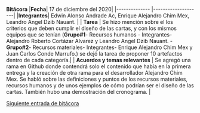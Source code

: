 **Bitácora**
|**Fecha**| 17 de diciembre del 2020|
|-------------- |--------------------|
|**Integrantes**| Edwin Alonso Andrade Ac, Enrique Alejandro Chim Mex, Leandro Angel Dzib Nauant. |
| **Tarea** | Se hizo mención sobre el los criterios que deben cumplir el diseño de las cartas, y con los mismos equipos que se tenían (**Grupo#1**- Recursos humanos - Integrantes-  Alejandro Roberto Cortázar Alvarez y Leandro Angel Dzib Nauant.    -**Grupo#2**- Recursos materiales- Integrantes- Enrique Alejandro Chim Mex y Juan Carlos Conde Marrufo.) se dejó la tarea de proponer 10 artefactos dentro de cada categoría.|
| **Acuerdos y temas relevantes** | Se agregó una rama en Github donde contendrá solo el contenido que había en la primera entrega y la creación de otra rama para el desarrollador Alejandro Chim Mex. Se habló sobre las definiciones y puntos de los recursos materiales, recursos humanos y de unos ejemplos de cómo podrían ser el diseño de las cartas. También hubo una demostración del cronograma. |

[Siguiente entrada de bitácora](https://github.com/Edwin-Lines/Proyecto-And-Then...-/blob/main/Documentaci%C3%B3n/Bit%C3%A1coras/Bit%C3%A1coras%20de%20Segunda%20Entrega/3.%20D%C3%ADa%2028%20de%20diciembre%20del%202020.md "Siguiente entrada de bitácora")
